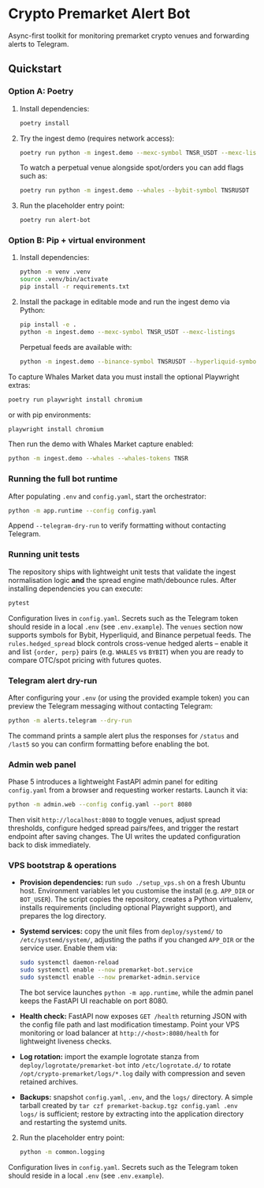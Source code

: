 # Crypto Premarket Alert Bot

Async-first toolkit for monitoring premarket crypto venues and forwarding alerts
to Telegram.

## Quickstart

### Option A: Poetry
1. Install dependencies:
   ```bash
   poetry install
   ```
2. Try the ingest demo (requires network access):
   ```bash
   poetry run python -m ingest.demo --mexc-symbol TNSR_USDT --mexc-listings
   ```
   To watch a perpetual venue alongside spot/orders you can add flags such as:
   ```bash
   poetry run python -m ingest.demo --whales --bybit-symbol TNSRUSDT
2. Run the placeholder entry point:
   ```bash
   poetry run alert-bot
   ```

### Option B: Pip + virtual environment
1. Install dependencies:
   ```bash
   python -m venv .venv
   source .venv/bin/activate
   pip install -r requirements.txt
   ```
2. Install the package in editable mode and run the ingest demo via Python:
   ```bash
   pip install -e .
   python -m ingest.demo --mexc-symbol TNSR_USDT --mexc-listings
   ```
   Perpetual feeds are available with:
   ```bash
   python -m ingest.demo --binance-symbol TNSRUSDT --hyperliquid-symbol TNSR
   ```

To capture Whales Market data you must install the optional Playwright extras:

```bash
poetry run playwright install chromium
```

or with pip environments:

```bash
playwright install chromium
```

Then run the demo with Whales Market capture enabled:

   ```bash
   python -m ingest.demo --whales --whales-tokens TNSR
   ```

### Running the full bot runtime

After populating `.env` and `config.yaml`, start the orchestrator:

```bash
python -m app.runtime --config config.yaml
```

Append `--telegram-dry-run` to verify formatting without contacting Telegram.

### Running unit tests

The repository ships with lightweight unit tests that validate the ingest
normalisation logic **and** the spread engine math/debounce rules. After
installing dependencies you can execute:

```bash
pytest
```

Configuration lives in `config.yaml`. Secrets such as the Telegram token should
reside in a local `.env` (see `.env.example`). The `venues` section now supports
symbols for Bybit, Hyperliquid, and Binance perpetual feeds. The
`rules.hedged_spread` block controls cross-venue hedged alerts – enable it and
list `{order, perp}` pairs (e.g. `WHALES` vs `BYBIT`) when you are ready to
compare OTC/spot pricing with futures quotes.

### Telegram alert dry-run

After configuring your `.env` (or using the provided example token) you can
preview the Telegram messaging without contacting Telegram:

```bash
python -m alerts.telegram --dry-run
```

The command prints a sample alert plus the responses for `/status` and
`/last5` so you can confirm formatting before enabling the bot.

### Admin web panel

Phase 5 introduces a lightweight FastAPI admin panel for editing
`config.yaml` from a browser and requesting worker restarts. Launch it via:

```bash
python -m admin.web --config config.yaml --port 8080
```

Then visit `http://localhost:8080` to toggle venues, adjust spread thresholds,
configure hedged spread pairs/fees, and trigger the restart endpoint after
saving changes. The UI writes the updated configuration back to disk
immediately.

### VPS bootstrap & operations

* **Provision dependencies:** run `sudo ./setup_vps.sh` on a fresh Ubuntu host.
  Environment variables let you customise the install (e.g. `APP_DIR` or
  `BOT_USER`). The script copies the repository, creates a Python virtualenv,
  installs requirements (including optional Playwright support), and prepares
  the log directory.
* **Systemd services:** copy the unit files from `deploy/systemd/` to
  `/etc/systemd/system/`, adjusting the paths if you changed `APP_DIR` or the
  service user. Enable them via:

  ```bash
  sudo systemctl daemon-reload
  sudo systemctl enable --now premarket-bot.service
  sudo systemctl enable --now premarket-admin.service
  ```

  The bot service launches `python -m app.runtime`, while the admin panel keeps
  the FastAPI UI reachable on port 8080.
* **Health check:** FastAPI now exposes `GET /health` returning JSON with the
  config file path and last modification timestamp. Point your VPS monitoring
  or load balancer at `http://<host>:8080/health` for lightweight liveness
  checks.
* **Log rotation:** import the example logrotate stanza from
  `deploy/logrotate/premarket-bot` into `/etc/logrotate.d/` to rotate
  `/opt/crypto-premarket/logs/*.log` daily with compression and seven retained
  archives.
* **Backups:** snapshot `config.yaml`, `.env`, and the `logs/` directory. A
  simple tarball created by `tar czf premarket-backup.tgz config.yaml .env
  logs/` is sufficient; restore by extracting into the application directory and
  restarting the systemd units.

2. Run the placeholder entry point:
   ```bash
   python -m common.logging
   ```

Configuration lives in `config.yaml`. Secrets such as the Telegram token should
reside in a local `.env` (see `.env.example`).
